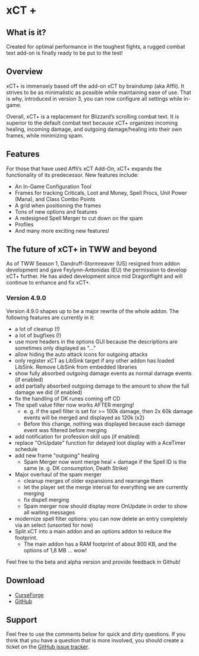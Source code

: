 # xCT +

## What is it?

Created for optimal performance in the toughest fights, a rugged combat text add-on is finally ready to be put to the
test!

## Overview

xCT+ is immensely based off the add-on xCT by braindump (aka Affli). It strives to be as minimalistic as possible while 
maintaining ease of use. That is why, introduced in version 3, you can now configure all settings while in-game.

Overall, xCT+ is a replacement for Blizzard’s scrolling combat text. It is superior to the default combat text because 
xCT+ organizes incoming healing, incoming damage, and outgoing damage/healing into their own frames, while minimizing 
spam.
 
## Features

For those that have used Affli’s xCT Add-On, xCT+ expands the functionality of its predecessor. New features include:

* An In-Game Configuration Tool
* Frames for tracking Criticals, Loot and Money, Spell Procs, Unit Power (Mana), and Class Combo Points
* A grid when positioning the frames
* Tons of new options and features
* A redesigned Spell Merger to cut down on the spam
* Profiles
* And many more exciting new features!

## The future of xCT+ in TWW and beyond

As of TWW Season 1, Dandruff-Stormreaver (US) resigned from addon development and gave Feylynn-Antonidas (EU) the 
permission to develop xCT+ further. He has aided development since mid Dragonflight and will continue to enhance and fix xCT+.

### Version 4.9.0
Version 4.9.0 shapes up to be a major rewrite of the whole addon. The following features are currently in it:

* a lot of cleanup (!)
* a lot of bugfixes (!)
* use more headers in the options GUI because the descriptions are sometimes only displayed as "..."
* allow hiding the auto attack icons for outgoing attacks
* only register xCT as LibSink target if any other addon has loaded LibSink. Remove LibSink from embedded libraries
* show fully absorbed outgoing damage events as normal damage events (if enabled)
* add partially absorbed outgoing damage to the amount to show the full damage we did (if enabled)
* fix the handling of DK runes coming off CD
* The spell value filter now works AFTER merging!
  * e. g. if the spell filter is set for >= 100k damage, then 2x 60k damage events will be merged and displayed as 120k (x2) 
  * Before this change, nothing was displayed because each damage event was filtered before merging
* add notification for profession skill ups (if enabled)
* replace "OnUpdate" function for delayed loot display with a AceTimer schedule
* add new frame "outgoing" healing
  * Spam Merger now wont merge heal + damage if the Spell ID is the same (e. g. DK consumption, Death Strike)
* Major overhaul of the spam merger
  * cleanup merges of older expansions and rearrange them
  * let the player set the merge interval for everything we are currently merging
  * fix dispell merging
  * Spam merger now should display more OnUpdate in order to show all waiting messages
* modernize spell filter options: you can now delete an entry completely via an select (unsorted for now)
* Split xCT into a main addon and an options addon to reduce the footprint.
  * The main addon has a RAM footprint of about 800 KB, and the options of 1,8 MB ... wow!

Feel free to the beta and alpha version and provide feedback in Github!

## Download

* [CurseForge](https://www.curseforge.com/wow/addons/xct-plus)
* [GitHub](https://github.com/dandruff/xCT)
 
## Support

Feel free to use the comments below for quick and dirty questions. If you think that you have a question that is more 
involved, you should create a ticket on the [GitHub issue tracker](https://github.com/dandruff/xCT/issues/new).
